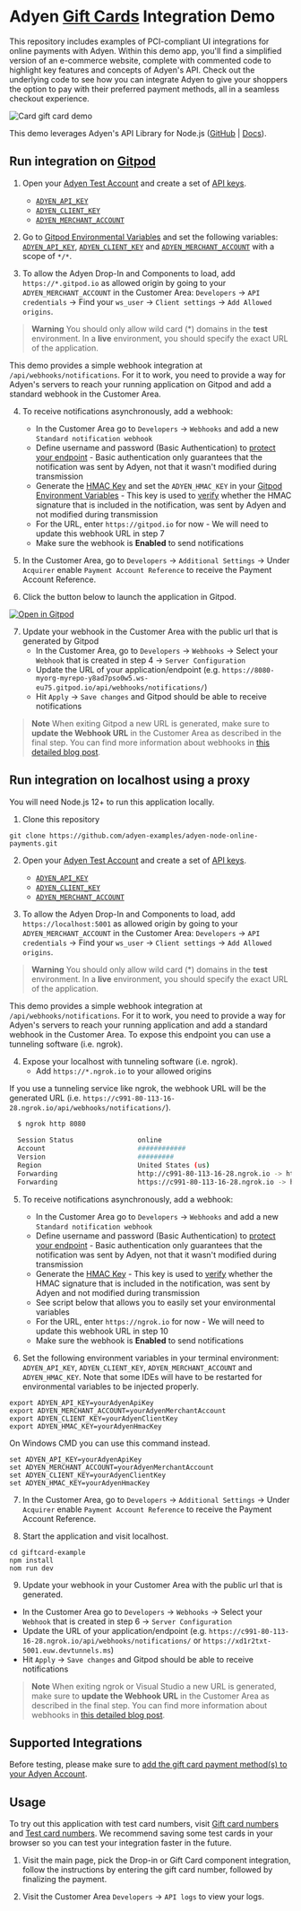# Adyen [Gift Cards](https://docs.adyen.com/checkout) Integration Demo

This repository includes examples of PCI-compliant UI integrations for online payments with Adyen. 
Within this demo app, you'll find a simplified version of an e-commerce website, complete with commented code to highlight key features and concepts of Adyen's API. 
Check out the underlying code to see how you can integrate Adyen to give your shoppers the option to pay with their preferred payment methods, all in a seamless checkout experience.

![Card gift card demo](wwwroot/images/cardgiftcard.gif)

This demo leverages Adyen's API Library for Node.js ([GitHub](https://github.com/Adyen/adyen-node-api-library) | [Docs](https://docs.adyen.com/development-resources/libraries#javascript)).

## Run integration on [Gitpod](https://gitpod.io/)
1. Open your [Adyen Test Account](https://ca-test.adyen.com/ca/ca/overview/default.shtml) and create a set of [API keys](https://docs.adyen.com/user-management/how-to-get-the-api-key).
    - [`ADYEN_API_KEY`](https://docs.adyen.com/user-management/how-to-get-the-api-key)
    - [`ADYEN_CLIENT_KEY`](https://docs.adyen.com/user-management/client-side-authentication)
    - [`ADYEN_MERCHANT_ACCOUNT`](https://docs.adyen.com/account/account-structure)


2. Go to [Gitpod Environmental Variables](https://gitpod.io/variables) and set the following variables: [`ADYEN_API_KEY`](https://docs.adyen.com/user-management/how-to-get-the-api-key), [`ADYEN_CLIENT_KEY`](https://docs.adyen.com/user-management/client-side-authentication) and [`ADYEN_MERCHANT_ACCOUNT`](https://docs.adyen.com/account/account-structure) with a scope of `*/*`.


3. To allow the Adyen Drop-In and Components to load, add `https://*.gitpod.io` as allowed origin by going to your `ADYEN_MERCHANT_ACCOUNT` in the Customer Area: `Developers` → `API credentials` → Find your `ws_user` → `Client settings` → `Add Allowed origins`.
> **Warning** You should only allow wild card (*) domains in the **test** environment. In a **live** environment, you should specify the exact URL of the application.

This demo provides a simple webhook integration at `/api/webhooks/notifications`. For it to work, you need to provide a way for Adyen's servers to reach your running application on Gitpod and add a standard webhook in the Customer Area.


4. To receive notifications asynchronously, add a webhook:
    - In the Customer Area go to `Developers` → `Webhooks` and add a new `Standard notification webhook`
    - Define username and password (Basic Authentication) to [protect your endpoint](https://docs.adyen.com/development-resources/webhooks/best-practices#security) - Basic authentication only guarantees that the notification was sent by Adyen, not that it wasn't modified during transmission
    - Generate the [HMAC Key](https://docs.adyen.com/development-resources/webhooks/verify-hmac-signatures) and set the `ADYEN_HMAC_KEY` in your [Gitpod Environment Variables](https://gitpod.io/variables) -  This key is used to [verify](https://docs.adyen.com/development-resources/webhooks/best-practices#security) whether the HMAC signature that is included in the notification, was sent by Adyen and not modified during transmission
    - For the URL, enter `https://gitpod.io` for now - We will need to update this webhook URL in step 7
    - Make sure the webhook is **Enabled** to send notifications

5. In the Customer Area, go to `Developers` → `Additional Settings` → Under `Acquirer` enable `Payment Account Reference` to receive the Payment Account Reference.


6. Click the button below to launch the application in Gitpod.

[![Open in Gitpod](https://gitpod.io/button/open-in-gitpod.svg)](https://gitpod.io/#https://github.com/adyen-examples/adyen-node-online-payments/tree/main/giftcard-example)


7. Update your webhook in the Customer Area with the public url that is generated by Gitpod
    - In the Customer Area, go to `Developers` → `Webhooks` → Select your `Webhook` that is created in step 4 → `Server Configuration`
    - Update the URL of your application/endpoint (e.g. `https://8080-myorg-myrepo-y8ad7pso0w5.ws-eu75.gitpod.io/api/webhooks/notifications/`)
    - Hit `Apply` → `Save changes` and Gitpod should be able to receive notifications

> **Note** When exiting Gitpod a new URL is generated, make sure to **update the Webhook URL** in the Customer Area as described in the final step. 
> You can find more information about webhooks in [this detailed blog post](https://www.adyen.com/blog/Integrating-webhooks-notifications-with-Adyen-Checkout).


## Run integration on localhost using a proxy
You will need Node.js 12+ to run this application locally.

1. Clone this repository

```
git clone https://github.com/adyen-examples/adyen-node-online-payments.git
```


2. Open your [Adyen Test Account](https://ca-test.adyen.com/ca/ca/overview/default.shtml) and create a set of [API keys](https://docs.adyen.com/user-management/how-to-get-the-api-key). 
    - [`ADYEN_API_KEY`](https://docs.adyen.com/user-management/how-to-get-the-api-key)
    - [`ADYEN_CLIENT_KEY`](https://docs.adyen.com/user-management/client-side-authentication)
    - [`ADYEN_MERCHANT_ACCOUNT`](https://docs.adyen.com/account/account-structure)
    

3. To allow the Adyen Drop-In and Components to load, add `https://localhost:5001` as allowed origin by going to your `ADYEN_MERCHANT_ACCOUNT` in the Customer Area: `Developers` → `API credentials` → Find your `ws_user` → `Client settings` → `Add Allowed origins`.
> **Warning** You should only allow wild card (*) domains in the **test** environment. In a **live** environment, you should specify the exact URL of the application.

This demo provides a simple webhook integration at `/api/webhooks/notifications`. For it to work, you need to provide a way for Adyen's servers to reach your running application and add a standard webhook in the Customer Area.
To expose this endpoint you can use a tunneling software (i.e. ngrok).

4. Expose your localhost with tunneling software (i.e. ngrok).
    - Add `https://*.ngrok.io` to your allowed origins

If you use a tunneling service like ngrok, the webhook URL will be the generated URL (i.e. `https://c991-80-113-16-28.ngrok.io/api/webhooks/notifications/`).

```bash
  $ ngrok http 8080
  
  Session Status                online                                                                                           
  Account                       ############                                                                      
  Version                       #########                                                                                          
  Region                        United States (us)                                                                                 
  Forwarding                    http://c991-80-113-16-28.ngrok.io -> http://localhost:8080                                       
  Forwarding                    https://c991-80-113-16-28.ngrok.io -> http://localhost:8080           
```


5. To receive notifications asynchronously, add a webhook:
    - In the Customer Area go to `Developers` → `Webhooks` and add a new `Standard notification webhook`
    - Define username and password (Basic Authentication) to [protect your endpoint](https://docs.adyen.com/development-resources/webhooks/best-practices#security) - Basic authentication only guarantees that the notification was sent by Adyen, not that it wasn't modified during transmission
    - Generate the [HMAC Key](https://docs.adyen.com/development-resources/webhooks/verify-hmac-signatures) - This key is used to [verify](https://docs.adyen.com/development-resources/webhooks/best-practices#security) whether the HMAC signature that is included in the notification, was sent by Adyen and not modified during transmission
    - See script below that allows you to easily set your environmental variables
    - For the URL, enter `https://ngrok.io` for now - We will need to update this webhook URL in step 10
    - Make sure the webhook is **Enabled** to send notifications


6. Set the following environment variables in your terminal environment: `ADYEN_API_KEY`, `ADYEN_CLIENT_KEY`, `ADYEN_MERCHANT_ACCOUNT` and `ADYEN_HMAC_KEY`. Note that some IDEs will have to be restarted for environmental variables to be injected properly.

```shell
export ADYEN_API_KEY=yourAdyenApiKey
export ADYEN_MERCHANT_ACCOUNT=yourAdyenMerchantAccount
export ADYEN_CLIENT_KEY=yourAdyenClientKey
export ADYEN_HMAC_KEY=yourAdyenHmacKey
```

On Windows CMD you can use this command instead.

```shell
set ADYEN_API_KEY=yourAdyenApiKey
set ADYEN_MERCHANT_ACCOUNT=yourAdyenMerchantAccount
set ADYEN_CLIENT_KEY=yourAdyenClientKey
set ADYEN_HMAC_KEY=yourAdyenHmacKey
```


7. In the Customer Area, go to `Developers` → `Additional Settings` → Under `Acquirer` enable `Payment Account Reference` to receive the Payment Account Reference.


8. Start the application and visit localhost.


```shell
cd giftcard-example 
npm install
nom run dev
```

9. Update your webhook in your Customer Area with the public url that is generated.
  - In the Customer Area go to `Developers` → `Webhooks` → Select your `Webhook` that is created in step 6 → `Server Configuration`
  - Update the URL of your application/endpoint (e.g. `https://c991-80-113-16-28.ngrok.io/api/webhooks/notifications/` or `https://xd1r2txt-5001.euw.devtunnels.ms`)
  - Hit `Apply` → `Save changes` and Gitpod should be able to receive notifications

> **Note** When exiting ngrok or Visual Studio a new URL is generated, make sure to **update the Webhook URL** in the Customer Area as described in the final step. 
> You can find more information about webhooks in [this detailed blog post](https://www.adyen.com/blog/Integrating-webhooks-notifications-with-Adyen-Checkout).


## Supported Integrations

Before testing, please make sure to [add the gift card payment method(s) to your Adyen Account](https://docs.adyen.com/payment-methods#add-payment-methods-to-your-account).


## Usage
To try out this application with test card numbers, visit [Gift card numbers](https://docs.adyen.com/development-resources/testing/test-card-numbers#gift-cards) and [Test card numbers](https://docs.adyen.com/development-resources/test-cards/test-card-numbers). 
We recommend saving some test cards in your browser so you can test your integration faster in the future.

1. Visit the main page, pick the Drop-in or Gift Card component integration, follow the instructions by entering the gift card number, followed by finalizing the payment.

2. Visit the Customer Area `Developers` → `API logs` to view your logs. 
